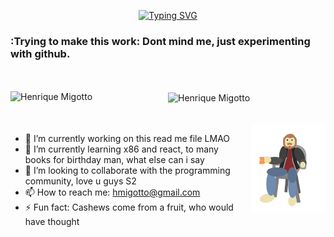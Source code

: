 <div align="center" >
  
[![Typing SVG](https://readme-typing-svg.herokuapp.com?font=Times+New+Roman&size=60&pause=1000&color=629DE1&background=55678A00&width=435&height=90&lines=Migotto's+Github)](https://git.io/typing-svg)
 
 </div>

### :Trying to make this work: Dont mind me, just experimenting with github.

<br>
<br>
<div align="center" >
<img align="left" src="https://github-readme-stats.vercel.app/api/top-langs?username=Hmigotto&langs_count=20&show_icons=true&locale=en&layout=compact" alt="Henrique Migotto" />
<img align="center" src="https://github-readme-stats.vercel.app/api?username=Hmigotto&show_icons=true&locale=en" alt="Henrique Migotto" />

 </div>
<br>
<br>

<img align='right' height='140' style="margin-left:20px" src='assets/Eugotto.gif' alt='Lesgo'>

- 🔭 I’m currently working on this read me file LMAO
- 🌱 I’m currently learning x86 and react, to many books for birthday man, what else can i say
- 👯 I’m looking to collaborate with the programming community, love u guys S2
- 📫 How to reach me: hmigotto@gmail.com
- ⚡ Fun fact: Cashews come from a fruit, who would have thought
